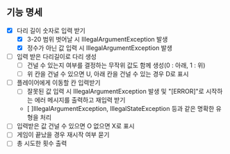 ## 기능 명세

- [x] 다리 길이 숫자로 입력 받기
  - [x] 3-20 범위 벗어날 시 IllegalArgumentException 발생
  - [x] 정수가 아닌 값 입력 시 IllegalArgumentException 발생
- [ ] 입력 받은 다리길이로 다리 생성
  - [ ] 건널 수 있는지 여부를 결정하는 무작위 값도 함께 생성(0 : 아래, 1 : 위)
  - [ ] 위 칸을 건널 수 있으면 U, 아래 칸을 건널 수 있는 경우 D로 표시
- [ ] 플레이어에게 이동할 칸 입력받기
  - [ ] 잘못된 값 입력 시 IllegalArgumentException 발생 및 
   "[ERROR]"로 시작하는 에러 메시지를 출력하고 재입력 받기
  - [ ]IllegalArgumentException, IllegalStateException 등과 같은 명확한 유형을 처리
- [ ] 입력받은 값 건널 수 있으면 O 없으면 X로 표시
- [ ] 게임이 끝났을 경우 재시작 여부 묻기
- [ ] 총 시도한 횟수 출력